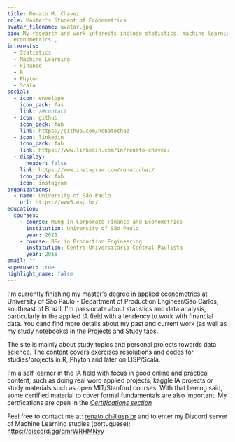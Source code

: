 ```yaml
---
title: Renato M. Chavez
role: Master's Student of Econometrics
avatar_filename: avatar.jpg
bio: My research and work interests include statistics, machine learning and
  econometrics.,
interests:
  - Statistics
  - Machine Learning
  - Finance
  - R
  - Phyton
  - Scala
social:
  - icon: envelope
    icon_pack: fas
    link: /#contact
  - icon: github
    icon_pack: fab
    link: https://github.com/Renatochaz
  - icon: linkedin
    icon_pack: fab
    link: https://www.linkedin.com/in/renato-chavez/
  - display:
      header: false
    link: https://www.instagram.com/renatochaz/
    icon_pack: fab
    icon: instagram
organizations:
  - name: University of São Paulo
    url: https://www5.usp.br/
education:
  courses:
    - course: MEng in Corporate Finance and Econometrics
      institution: University of São Paulo
      year: 2021
    - course: BSc in Production Engineering
      institution: Centro Universitário Central Paulista
      year: 2018
email: ""
superuser: true
highlight_name: false
---
```

I'm currently finishing my master's degree in applied econometrics at  University of São Paulo - Department of Production Engineer/São Carlos, southeast of Brazil. I'm passionate about statistics and data analysis, particularly in the applied IA field with a tendency to work with financial data. You cand find more details about my past and current work (as well as my study notebooks) in the Projects and Study tabs.

The site is mainly about study topics and personal projects towards data science. The content covers exercises resolutions and codes for studies/projects in R, Phyton and later on LISP/Scala.



I'm a self learner in the IA field with focus in good online and practical content, such as doing real word applied projects, kaggle IA projects or study materials such as open MIT/Stanford courses. With that beeing said, some certified material to cover formal fundamentals are also important. My certfications are open in the [*Certifications section*](#certifications)

Feel free to contact me at: renato.ch@usp.br and to enter my Discord server of Machine Learning studies (portuguese): https://discord.gg/qmrWRHMNyy
